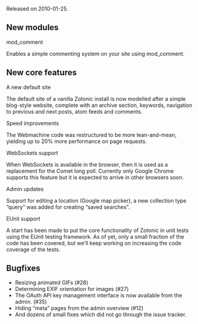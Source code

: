 Released on 2010-01-25.



New modules
-----------

mod\_comment

Enables a simple commenting system on your site using mod\_comment.



New core features
-----------------

A new default site

The default site of a vanilla Zotonic install is now modelled after a simple blog-style website, complete with an archive section, keywords, navigation to previous and next posts, atom feeds and comments.

Speed improvements

The Webmachine code was restructured to be more lean-and-mean, yielding up to 20% more performance on page requests.

WebSockets support

When WebSockets is available in the browser, then it is used as a replacement for the Comet long poll. Currently only Google Chrome supports this feature but it is expected to arrive in other browsers soon.

Admin updates

Support for editing a location (Google map picker), a new collection type “query” was added for creating “saved searches”.

EUnit support

A start has been made to put the core functionality of Zotonic in unit tests using the EUnit testing framework. As of yet, only a small fraction of the code has been covered, but we’ll keep working on increasing the code coverage of the tests.



Bugfixes
--------

*   Resizing animated GIFs (#28)
*   Determining EXIF orientation for images (#27)
*   The OAuth API key management interface is now available from the admin. (#35)
*   Hiding “meta” pages from the admin overview (#12)
*   And dozens of small fixes which did not go through the issue tracker.